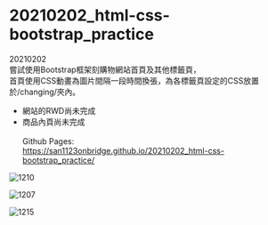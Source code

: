 # 20210202_html-css-bootstrap_practice

20210202 \
嘗試使用Bootstrap框架刻購物網站首頁及其他標籤頁，\
首頁使用CSS動畫為圖片間隔一段時間換張，為各標籤頁設定的CSS放置於/changing/夾內。
- 網站的RWD尚未完成 
- 商品內頁尚未完成 \
\
Github Pages: \
https://san1123onbridge.github.io/20210202_html-css-bootstrap_practice/


![1210](https://user-images.githubusercontent.com/63532421/115152432-9e3f6400-a0a3-11eb-923a-2864ebb3d758.PNG)

![1207](https://user-images.githubusercontent.com/63532421/115152380-6d5f2f00-a0a3-11eb-9d33-eb8b96f0c7b5.PNG)

![1215](https://user-images.githubusercontent.com/63532421/115152607-5705a300-a0a4-11eb-8b42-e659d2c86225.PNG)

